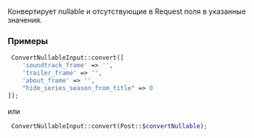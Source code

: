 # 
Конвертирует nullable и отсутствующие в Request поля в указанные значения.

### Примеры
```php
 ConvertNullableInput::convert([
    'soundtrack_frame' => '',
    'trailer_frame' => '',
    'about_frame' => '',
    "hide_series_season_from_title" => 0
]);
```
или
```php
 ConvertNullableInput::convert(Post::$convertNullable);
```
